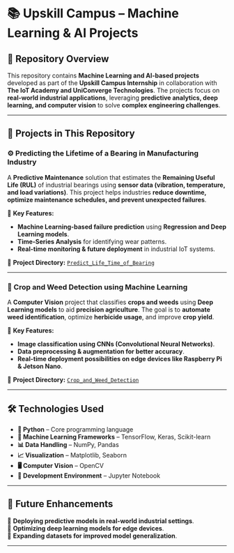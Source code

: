 # **📚 Upskill Campus – Machine Learning & AI Projects**  

## **📌 Repository Overview**  
This repository contains **Machine Learning and AI-based projects** developed as part of the **Upskill Campus Internship** in collaboration with **The IoT Academy and UniConverge Technologies**. The projects focus on **real-world industrial applications**, leveraging **predictive analytics, deep learning, and computer vision** to solve **complex engineering challenges**.  

---

## **🚀 Projects in This Repository**  

### **⚙️ Predicting the Lifetime of a Bearing in Manufacturing Industry**  
A **Predictive Maintenance** solution that estimates the **Remaining Useful Life (RUL)** of industrial bearings using **sensor data (vibration, temperature, and load variations)**. This project helps industries **reduce downtime, optimize maintenance schedules, and prevent unexpected failures**.  

📌 **Key Features:**  
- **Machine Learning-based failure prediction** using **Regression and Deep Learning models**.  
- **Time-Series Analysis** for identifying wear patterns.  
- **Real-time monitoring & future deployment** in industrial IoT systems.  

📎 **Project Directory:** [`Predict_Life_Time_of_Bearing`](https://github.com/AyanMemon296/upskillcampus/tree/main/Predict_Life_Time_of_Bearing)  

---

### **🌱 Crop and Weed Detection using Machine Learning**  
A **Computer Vision** project that classifies **crops and weeds** using **Deep Learning models** to aid **precision agriculture**. The goal is to **automate weed identification**, optimize **herbicide usage**, and improve **crop yield**.  

📌 **Key Features:**  
- **Image classification using CNNs (Convolutional Neural Networks)**.  
- **Data preprocessing & augmentation for better accuracy**.  
- **Real-time deployment possibilities on edge devices like Raspberry Pi & Jetson Nano**.  

📎 **Project Directory:** [`Crop_and_Weed_Detection`](https://github.com/AyanMemon296/upskillcampus/tree/main/Crop_and_Weed_Detection)  

---

## **🛠️ Technologies Used**  
- **🐍 Python** – Core programming language  
- **🤖 Machine Learning Frameworks** – TensorFlow, Keras, Scikit-learn  
- **📊 Data Handling** – NumPy, Pandas  
- **📈 Visualization** – Matplotlib, Seaborn  
- **🖥️ Computer Vision** – OpenCV  
- **📝 Development Environment** – Jupyter Notebook  

---

## **📌 Future Enhancements**  
🚀 **Deploying predictive models in real-world industrial settings**.  
🚀 **Optimizing deep learning models for edge devices**.  
🚀 **Expanding datasets for improved model generalization**.  

---
